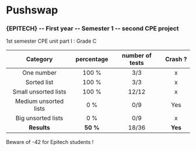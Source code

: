 # Pushswap
### {EPITECH} -- First year -- Semester 1 -- second CPE project

1st semester CPE unit part I : Grade C

|        Category       | percentage | number of tests | Crash ? |
|:---------------------:|:----------:|:---------------:|:-------:|
|       One number      |    100 %   |       3/3       |    x    |
|      Sorted list      |    100 %   |       3/3       |    x    |
|  Small unsorted lists |    100 %   |      12/12      |    x    |
| Medium unsorted lists |     0 %    |       0/9       |   Yes   |
|   Big unsorted lists  |     0 %    |       0/9       |    x    |
|        **Results**        |    **50 %**    |      18/36      |    **Yes**    |

Beware of -42 for Epitech students !
